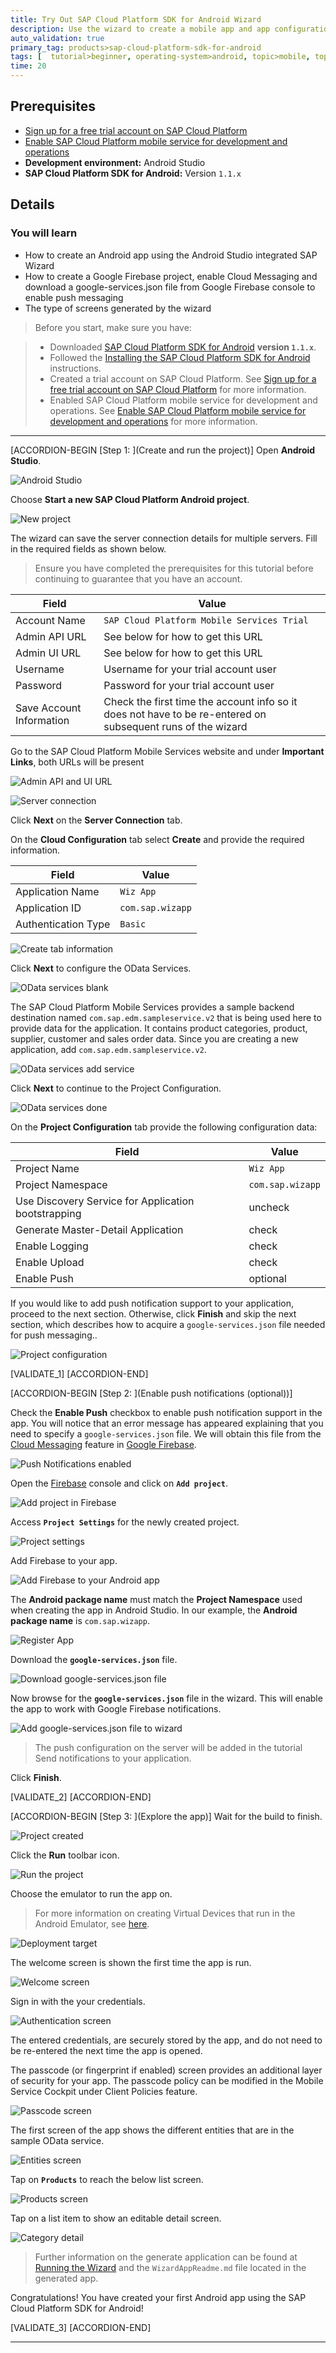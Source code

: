 ```yaml
---
title: Try Out SAP Cloud Platform SDK for Android Wizard
description: Use the wizard to create a mobile app and app configuration that makes use of features of the SAP Cloud Platform Mobile Services.
auto_validation: true
primary_tag: products>sap-cloud-platform-sdk-for-android
tags: [  tutorial>beginner, operating-system>android, topic>mobile, topic>odata, products>sap-cloud-platform-sdk-for-android, products>sap-cloud-platform ]
time: 20
---
```


## Prerequisites  
- [Sign up for a free trial account on SAP Cloud Platform](https://www.sap.com/developer/tutorials/hcp-create-trial-account.html)
- [Enable SAP Cloud Platform mobile service for development and operations](https://www.sap.com/developer/tutorials/fiori-ios-hcpms-setup.html)
- **Development environment:** Android Studio
- **SAP Cloud Platform SDK for Android:** Version `1.1.x`

## Details
### You will learn  
- How to create an Android app using the Android Studio integrated SAP Wizard
- How to create a Google Firebase project, enable Cloud Messaging and download a google-services.json file from Google Firebase console to enable push messaging
- The type of screens generated by the wizard

> Before you start, make sure you have:

> - Downloaded <a target="_blank" href="https://www.sap.com/developer/trials-downloads/additional-downloads/sap-cloud-platform-sdk-for-android-15508.html">SAP Cloud Platform SDK for Android</a> **version `1.1.x`**.
> - Followed the <a target="_blank" href="https://help.sap.com/doc/c2d571df73104f72b9f1b73e06c5609a/Latest/en-US/docs/user-guide/getting-started/installing.html">Installing the SAP Cloud Platform SDK for Android</a> instructions.
> - Created a trial account on SAP Cloud Platform. See [Sign up for a free trial account on SAP Cloud Platform](https://www.sap.com/developer/tutorials/hcp-create-trial-account.html) for more information.
> - Enabled SAP Cloud Platform mobile service for development and operations. See [Enable SAP Cloud Platform mobile service for development and operations](https://www.sap.com/developer/tutorials/fiori-ios-hcpms-setup.html) for more information.

---

[ACCORDION-BEGIN [Step 1: ](Create and run the project)]
Open **Android Studio**.

![Android Studio](android-studio.png)


Choose **Start a new SAP Cloud Platform Android project**.

![New project](new-project.png)


The wizard can save the server connection details for multiple servers. Fill in the required fields as shown below.
>Ensure you have completed the prerequisites for this tutorial before continuing to guarantee that you have an account.

| Field | Value |
|----|----|
| Account Name | `SAP Cloud Platform Mobile Services Trial` |
| Admin API URL | See below for how to get this URL |
| Admin UI URL | See below for how to get this URL |
| Username | Username for your trial account user |
| Password | Password for your trial account user |
| Save Account Information | Check the first time the account info so it does not have to be re-entered on subsequent runs of the wizard |

Go to the SAP Cloud Platform Mobile Services website and under **Important Links**, both URLs will be present

![Admin API and UI URL](admin-url.png)

![Server connection](server-connection.png)

Click **Next** on the **Server Connection** tab.


On the **Cloud Configuration** tab select **Create** and provide the required information.

| Field | Value |
|----|----|
| Application Name | `Wiz App` |
| Application ID | `com.sap.wizapp` |
| Authentication Type | `Basic` |

![Create tab information](create-application-wizard.png)

Click **Next** to configure the OData Services.


![OData services blank](odata-services-blank.png)

The SAP Cloud Platform Mobile Services provides a sample backend destination named `com.sap.edm.sampleservice.v2` that is being used here to provide data for the application. It contains product categories, product, supplier, customer and sales order data. Since you are creating a new application, add `com.sap.edm.sampleservice.v2`.

![OData services add service](odata-services-add.png)

Click **Next** to continue to the Project Configuration.

![OData services done](odata-services.png)


On the **Project Configuration** tab provide the following configuration data:

| Field | Value |
|----|----|
| Project Name | `Wiz App` |
| Project Namespace | `com.sap.wizapp` |
| Use Discovery Service for Application bootstrapping | uncheck |
| Generate Master-Detail Application | check |
| Enable Logging | check |
| Enable Upload | check |
| Enable Push | optional |

If you would like to add push notification support to your application, proceed to the next section. Otherwise, click **Finish** and skip the next section, which describes how to acquire a `google-services.json` file needed for push messaging..

![Project configuration](project-configuration.png)

[VALIDATE_1]
[ACCORDION-END]

[ACCORDION-BEGIN [Step 2: ](Enable push notifications (optional))]

Check the **Enable Push** checkbox to enable push notification support in the app. You will notice that an error message has appeared explaining that you need to specify a `google-services.json` file. We will obtain this file from the <a target="_blank" href="https://firebase.google.com/docs/cloud-messaging/">Cloud Messaging</a> feature in <a target="_blank" href="https://firebase.google.com/">Google Firebase</a>.

![Push Notifications enabled](push-notification-checkbox-enabled.png)


Open the <a target="_blank" href="https://console.firebase.google.com/">Firebase</a> console and click on **`Add project`**.

![Add project in Firebase](firebase-add-project.png)

Access **`Project Settings`** for the newly created project.  

![Project settings](firebase-project-settings.png)


Add Firebase to your app.

![Add Firebase to your Android app](add-firebase-to-android.png)


The **Android package name** must match the **Project Namespace** used when creating the app in Android Studio. In our example, the **Android package name** is `com.sap.wizapp`.

![Register App](firebase-register-app.png)


Download the **`google-services.json`** file.

![Download google-services.json file](download-google-services-button.png)


Now browse for the **`google-services.json`** file in the wizard. This will enable the app to work with Google Firebase notifications.

![Add google-services.json file to wizard](wizard-google-services-added.png)

>The push configuration on the server will be added in the tutorial Send notifications to your application.


Click **Finish**.

[VALIDATE_2]
[ACCORDION-END]

[ACCORDION-BEGIN [Step 3: ](Explore the app)]
Wait for the build to finish.  

![Project created](project-created.png)

Click the **Run** toolbar icon.

![Run the project](run.png)


Choose the emulator to run the app on.  
>For more information on creating Virtual Devices that run in the Android Emulator, see <a href="https://developer.android.com/studio/run/managing-avds">here</a>.

![Deployment target](choose-emulator.png)


The welcome screen is shown the first time the app is run.

![Welcome screen](welcome-screen.png)


Sign in with the your credentials.

![Authentication screen](authentication-screen.png)


The entered credentials, are securely stored by the app, and do not need to be re-entered the next time the app is opened.

The passcode (or fingerprint if enabled) screen provides an additional layer of security for your app.  The passcode policy can be modified in the Mobile Service Cockpit under Client Policies feature.

![Passcode screen](create-passcode.png)


The first screen of the app shows the different entities that are in the sample OData service.

![Entities screen](entities-screen.png)


Tap on **`Products`** to reach the below list screen.

![Products screen](products-screen.png)


Tap on a list item to show an editable detail screen.

![Category detail](product-detail.png)

>Further information on the generate application can be found at <a target="_blank" href="https://help.sap.com/doc/c2d571df73104f72b9f1b73e06c5609a/Latest/en-US/docs/user-guide/getting-started/creating_an_app.html">Running the Wizard</a> and the `WizardAppReadme.md` file located in the generated app.


Congratulations!  You have created your first Android app using the SAP Cloud Platform SDK for Android!

[VALIDATE_3]
[ACCORDION-END]

---
